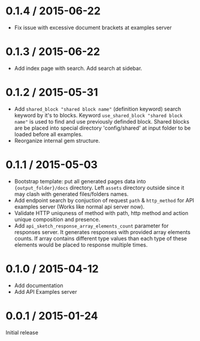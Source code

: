 # 0.1.4 / 2015-06-22
- Fix issue with excessive document brackets at examples server

# 0.1.3 / 2015-06-22
- Add index page with search. Add search at sidebar.

# 0.1.2 / 2015-05-31

- Add `shared_block "shared block name"` (definition keyword) search keyword by it's to blocks. Keyword `use_shared_block "shared block name"` is used to find and use previously definded block. Shared blocks are be placed into special directory 'config/shared' at input folder to be loaded before all examples.
- Reorganize internal gem structure.

# 0.1.1 / 2015-05-03

- Bootstrap template: put all generated pages data into `{output_folder}/docs` directory. Left `assets` directory outside since it may clash with generated files/folders names.
- Add endpoint search by conjuction of request `path` & `http_method` for API examples server (Works like normal api server now).
- Validate HTTP uniquness of method with path, http method and action unique composition and presence.
- Add `api_sketch_response_array_elements_count` parameter for responses server. It generates responses with provided array elements counts. If array contains different type values than each type of these elements would be placed to response multiple times.

# 0.1.0 / 2015-04-12

- Add documentation
- Add API Examples server

# 0.0.1 / 2015-01-24

Initial release
